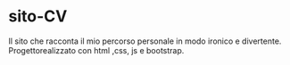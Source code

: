 # sito-CV
Il sito che racconta il mio percorso personale in modo ironico e divertente. Progettorealizzato con html ,css, js e bootstrap. 

